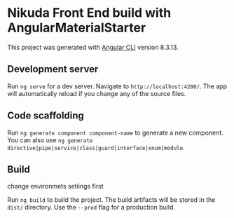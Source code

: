 # Nikuda Front End build with AngularMaterialStarter

This project was generated with [Angular CLI](https://github.com/angular/angular-cli) version 8.3.13.

## Development server

Run `ng serve` for a dev server. Navigate to `http://localhost:4200/`. The app will automatically reload if you change any of the source files.

## Code scaffolding

Run `ng generate component component-name` to generate a new component. You can also use `ng generate directive|pipe|service|class|guard|interface|enum|module`.

## Build

change environmets setiings first

Run `ng build` to build the project. The build artifacts will be stored in the `dist/` directory. Use the `--prod` flag for a production build.


